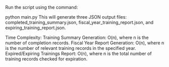 Run the script using the command:

python main.py
This will generate three JSON output files: completed_training_summary.json, 
fiscal_year_training_report.json, and expiring_training_report.json.

Time Complexity:
Training Summary Generation: O(n), where n is the number of completion records.
Fiscal Year Report Generation: O(n), where n is the number of relevant training records in the specified year.
Expired/Expiring Trainings Report: O(n), where n is the total number of training records checked for expiration.
